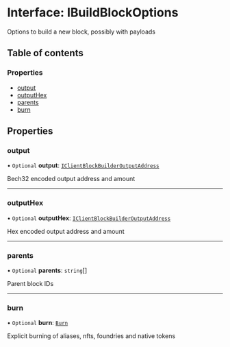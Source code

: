 # Interface: IBuildBlockOptions

Options to build a new block, possibly with payloads

## Table of contents

### Properties

- [output](IBuildBlockOptions.md#output)
- [outputHex](IBuildBlockOptions.md#outputhex)
- [parents](IBuildBlockOptions.md#parents)
- [burn](IBuildBlockOptions.md#burn)

## Properties

### output

• `Optional` **output**: [`IClientBlockBuilderOutputAddress`](IClientBlockBuilderOutputAddress.md)

Bech32 encoded output address and amount

---

### outputHex

• `Optional` **outputHex**: [`IClientBlockBuilderOutputAddress`](IClientBlockBuilderOutputAddress.md)

Hex encoded output address and amount

---

### parents

• `Optional` **parents**: `string`[]

Parent block IDs

---

### burn

• `Optional` **burn**: [`Burn`](Burn.md)

Explicit burning of aliases, nfts, foundries and native tokens
